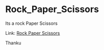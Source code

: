 # Rock_Paper_Scissors

Its a rock Paper Scissors

Link: [Rock Paper Scissors](https://rpsbynnj.netlify.app)

Thanku
